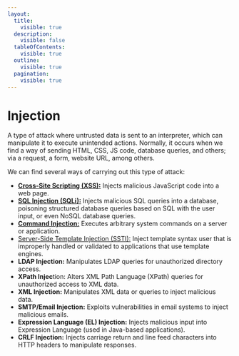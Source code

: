 ```yaml
---
layout:
  title:
    visible: true
  description:
    visible: false
  tableOfContents:
    visible: true
  outline:
    visible: true
  pagination:
    visible: true
---
```


# Injection

A type of attack where untrusted data is sent to an interpreter, which can manipulate it to execute unintended actions. Normally, it occurs when we find a way of sending HTML, CSS, JS code, database queries, and others; via a request, a form, website URL, among others.

We can find several ways of carrying out this type of attack:

* [**Cross-Site Scripting (XSS):**](cross-site-scripting.md) Injects malicious JavaScript code into a web page.
* [**SQL Injection (SQLi):**](../../../database-attacks/sql-injection/) Injects malicious SQL queries into a database, poisoning structured database queries based on SQL with the user input, or even NoSQL database queries.
* [**Command Injection:**](command-injection.md) Executes arbitrary system commands on a server or application.
* &#x20;[Server-Side Template Injection (SSTI):](server-side-template-injection.md) Inject template syntax user that is improperly handled or validated to applications that use template engines.
* **LDAP Injection:** Manipulates LDAP queries for unauthorized directory access.
* **XPath Injec**tion: Alters XML Path Language (XPath) queries for unauthorized access to XML data.
* **XML Injection:** Manipulates XML data or queries to inject malicious data.
* **SMTP/Email Injection:** Exploits vulnerabilities in email systems to inject malicious emails.
* **Expression Language (EL) Injection:** Injects malicious input into Expression Language (used in Java-based applications).
* **CRLF Injection:** Injects carriage return and line feed characters into HTTP headers to manipulate responses.
